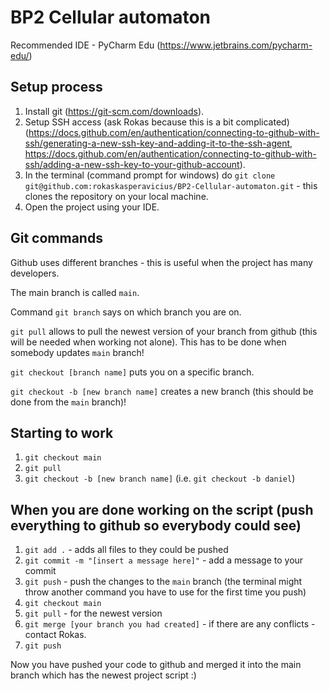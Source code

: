 # BP2 Cellular automaton

Recommended IDE - PyCharm Edu (https://www.jetbrains.com/pycharm-edu/)

## Setup process
1. Install git (https://git-scm.com/downloads).
2. Setup SSH access (ask Rokas because this is a bit complicated) (https://docs.github.com/en/authentication/connecting-to-github-with-ssh/generating-a-new-ssh-key-and-adding-it-to-the-ssh-agent, https://docs.github.com/en/authentication/connecting-to-github-with-ssh/adding-a-new-ssh-key-to-your-github-account).
3. In the terminal (command prompt for windows) do `git clone git@github.com:rokaskasperavicius/BP2-Cellular-automaton.git` - this clones the repository on your local machine.
4. Open the project using your IDE.

## Git commands
Github uses different branches - this is useful when the project has many developers.

The main branch is called `main`.

Command `git branch` says on which branch you are on.

`git pull` allows to pull the newest version of your branch from github (this will be needed when working not alone). This has to be done when somebody updates `main` branch!

`git checkout [branch name]` puts you on a specific branch.

`git checkout -b [new branch name]` creates a new branch (this should be done from the `main` branch)!

## Starting to work
1. `git checkout main`
2. `git pull`
3. `git checkout -b [new branch name]` (i.e. `git checkout -b daniel`)
 
## When you are done working on the script (push everything to github so everybody could see)
1. `git add .` - adds all files to they could be pushed
2. `git commit -m "[insert a message here]"` - add a message to your commit
3. `git push` - push the changes to the `main` branch (the terminal might throw another command you have to use for the first time you push)
4. `git checkout main`
5. `git pull` - for the newest version
6. `git merge [your branch you had created]` - if there are any conflicts - contact Rokas.
7. `git push`

Now you have pushed your code to github and merged it into the main branch which has the newest project script :)